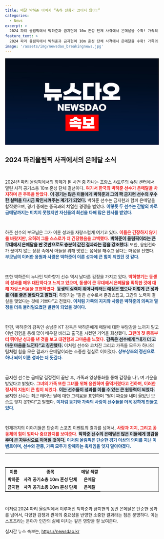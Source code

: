 ```yaml
---
title: 메달 박하준 아버지 “축하 전화가 끊이지 않아!”
categories:
  - News
excerpt: >
  2024 파리 올림픽에서 박하준과 금지현이 10m 혼성 단체 사격에서 은메달을 수확! 가족의 응원과 자부심이 더해진 그들의 감동적 이야기, 놓치지 마세요!
feature_text: >
  2024 파리 올림픽에서 박하준과 금지현이 10m 혼성 단체 사격에서 은메달을 수확! 가족의 응원과 자부심이 더해진 그들의 감동적 이야기, 놓치지 마세요!
image: '/assets/img/newsdao_breakingnews.jpg'
---
```


<p><img src="/assets/img/newsdao_breakingnews.jpg" alt="koreaapp 속보" /></p>

<h2 data-ke-size="size26">2024 파리올림픽 사격에서의 은메달 소식</h2>

<p data-ke-size="size16">&nbsp;</p> 

<p>2024년 파리 올림픽에서의 화제가 된 사건 중 하나는 프랑스 샤토루의 슈팅 센터에서 열린 사격 공기소총 10m 혼성 단체 결선이다. <b><span style="color: #ee2323;">여기서 한국의 박하준 선수가 은메달을 차지하며 큰 주목을 받았다.</span></b> <b><span style="background-color: #21538527;">이 경기는 많은 이들에게 박하준과 그의 짝 금지현 선수의 우수한 실력을 다시금 확인시켜주는 계기가 되었다.</span></b> 박하준 선수는 금지현과 함께 은메달을 합작했으며, 경기 중에는 중국과의 치열한 경쟁을 벌였다. <b><span style="color: #1a5490;">이렇듯 두 선수는 간발의 차로 금메달까지는 미치지 못했지만 자신들의 최선을 다해 많은 찬사를 받았다.</span></b></p>

<p data-ke-size="size16">&nbsp;</p>

<p>하준 선수의 부모님은 그가 이룬 성과를 자랑스럽게 여기고 있다. <b><span style="color: #ee2323;">이들은 긴장하지 않기를 바랐지만, 오히려 그들 스스로가 더 긴장했음을 고백했다.</span></b> <b><span style="background-color: #21538527;">박하준이 올림픽이라는 큰 무대에서 은메달을 딴 것만으로도 충분히 값진 결과라는 점을 강조했다.</span></b> 또한, 응원전화가 끊이지 않는 상황 속에서 아들을 위해 맛있는 음식을 해주고 싶다는 마음을 전했다. <b><span style="color: #1a5490;">부모님의 이러한 응원과 사랑은 박하준이 이룬 성과에 큰 힘이 되었던 것 같다.</span></b></p>

<p data-ke-size="size16">&nbsp;</p>

<p>또한 박하준의 누나인 박하향기 선수 역시 남다른 감정을 가지고 있다. <b><span style="color: #ee2323;">박하향기는 동생의 성과를 매우 대단하다고 느끼고 있으며, 동생이 큰 무대에서 은메달을 획득한 것에 대해 자랑스러움을 표현하였다.</span></b> <b><span style="background-color: #21538527;">동생의 실력이 뛰어나리라는 예상은 했으나 이렇게 큰 성과를 이룰 줄은 몰랐다고 말했다.</span></b> 하향기는 “같은 선수로서 존경스럽고, 그간의 노력이 결실을 맺었다는 것에 기쁘다”고 전했다. <b><span style="color: #1a5490;">이처럼 가족의 지지와 사랑은 박하준의 의욕과 열정을 더욱 불러일으켰던 발판이 되었을 것이다.</span></b></p>

<p data-ke-size="size16">&nbsp;</p>

<p>한편, 박하준의 감독인 송남준 KT 감독은 박하준에게 메달에 대한 부담감을 느끼지 말고 이번 경험을 통해 많이 배우길 바라고 출국을 시켰던 기억을 회상했다. <b><span style="color: #ee2323;">그런데 첫 종목부터 뛰어난 성과를 낸 것을 보고 대견함과 고마움을 느꼈다.</span></b> <b><span style="background-color: #21538527;">감독은 선수에게 “내가 더 고마운 마음을 느낀다”고 칭찬했다.</span></b> 이처럼 선수와 코치진 그리고 가족들 모두가 하나의 팀처럼 힘을 모은 결과가 은메달이라는 소중한 결실로 이어졌다. <b><span style="color: #1a5490;">상부상조의 정신으로 하나 되어 이룬 성과는 더 뜻깊다.</span></b></p>

<p data-ke-size="size16">&nbsp;</p>

<p>금지현 선수는 금메달 결정전이 끝난 후, 가족과 영상통화를 통해 감정을 나누며 기운을 받았다고 밝혔다. <b><span style="color: #ee2323;">그녀의 가족 또한 그녀를 위해 응원하며 울먹거렸다고 전하며, 이러한 정서적 지원이 큰 힘이 되었다.</span></b> <b><span style="background-color: #21538527;">이는 선수들이 성과를 이룰 수 있는 큰 원동력이 되었다.</span></b> 금지현 선수는 최근 태어난 딸에 대한 그리움을 표현하며 “딸이 짜증을 내며 울었던 모습도 잊지 못한다”고 말했다. <b><span style="color: #1a5490;">이처럼 동기와 가족의 사랑이 선수들을 더욱 강하게 만들고 있다.</span></b></p>

<p data-ke-size="size16">&nbsp;</p> 

<p>현재까지의 이야기들은 단순히 스포츠 이벤트의 결과를 넘어서, <b><span style="color: #ee2323;">사랑과 지지, 그리고 공동체의 힘이 얼마나 중요한지를 보여준다.</span></b> <b><span style="background-color: #21538527;">박하준 선수의 은메달은 많은 이들에게 영감을 주며 큰 자부심으로 이어질 것이다.</span></b> <b><span style="color: #1a5490;">이처럼 올림픽은 단순한 경기 이상의 의미를 지닌 이벤트이며, 선수와 관중, 가족 모두가 함께하는 축제임을 잊지 말아야겠다.</span></b></p>

<hr>

<p data-ke-size="size16">&nbsp;</p>

<table style="width: 100%; border: 1px solid #000;">
<tr>
    <td style="text-align: center; height: 17px;"><b>이름</b></td>
    <td style="text-align: center; height: 17px;"><b>종목</b></td>
    <td style="text-align: center; height: 17px;"><b>메달 색깔</b></td>
</tr>
<tr>
    <td style="text-align: center; height: 17px;"><b>박하준</b></td>
    <td style="text-align: center; height: 17px;"><b>사격 공기소총 10m 혼성 단체</b></td>
    <td style="text-align: center; height: 17px;"><b>은메달</b></td>
</tr>
<tr>
    <td style="text-align: center; height: 17px;"><b>금지현</b></td>
    <td style="text-align: center; height: 17px;"><b>사격 공기소총 10m 혼성 단체</b></td>
    <td style="text-align: center; height: 17px;"><b>은메달</b></td>
</tr>
</table> 

<p data-ke-size="size16">&nbsp;</p> 

<p>이처럼 2024 파리 올림픽에서 이루어진 박하준과 금지현의 동반 은메달은 단순한 성과를 넘어서, 다양한 감정과 관계의 중요성을 반영한 소중한 결과라는 점은 분명하다. 이는 스포츠라는 분야가 인간의 삶에 미치는 깊은 영향을 잘 보여준다.</p>
실시간 뉴스 속보는, <a href="https://newsdao.kr" rel="dofollow">https://newsdao.kr</a>


